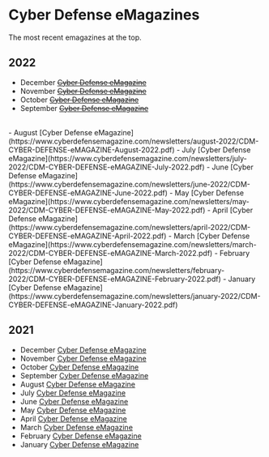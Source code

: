 # Cyber Defense eMagazines

The most recent emagazines at the top.

## 2022
- December [~~Cyber Defense eMagazine~~](https://www.cyberdefensemagazine.com/newsletters/december-2022/CDM-CYBER-DEFENSE-eMAGAZINE-December-2022.pdf)
- November [~~Cyber Defense eMagazine~~](https://www.cyberdefensemagazine.com/newsletters/november-2022/CDM-CYBER-DEFENSE-eMAGAZINE-November-2022.pdf)
- October [~~Cyber Defense eMagazine~~](https://www.cyberdefensemagazine.com/newsletters/october-2022/CDM-CYBER-DEFENSE-eMAGAZINE-October-2022.pdf)
- September [~~Cyber Defense eMagazine~~](https://www.cyberdefensemagazine.com/newsletters/september-2022/CDM-CYBER-DEFENSE-eMAGAZINE-September-2022.pdf)
<br>
- August [Cyber Defense eMagazine](https://www.cyberdefensemagazine.com/newsletters/august-2022/CDM-CYBER-DEFENSE-eMAGAZINE-August-2022.pdf)
- July [Cyber Defense eMagazine](https://www.cyberdefensemagazine.com/newsletters/july-2022/CDM-CYBER-DEFENSE-eMAGAZINE-July-2022.pdf)
- June [Cyber Defense eMagazine](https://www.cyberdefensemagazine.com/newsletters/june-2022/CDM-CYBER-DEFENSE-eMAGAZINE-June-2022.pdf)
- May [Cyber Defense eMagazine](https://www.cyberdefensemagazine.com/newsletters/may-2022/CDM-CYBER-DEFENSE-eMAGAZINE-May-2022.pdf)
- April [Cyber Defense eMagazine](https://www.cyberdefensemagazine.com/newsletters/april-2022/CDM-CYBER-DEFENSE-eMAGAZINE-April-2022.pdf)
- March [Cyber Defense eMagazine](https://www.cyberdefensemagazine.com/newsletters/march-2022/CDM-CYBER-DEFENSE-eMAGAZINE-March-2022.pdf)
- February [Cyber Defense eMagazine](https://www.cyberdefensemagazine.com/newsletters/february-2022/CDM-CYBER-DEFENSE-eMAGAZINE-February-2022.pdf)
- January [Cyber Defense eMagazine](https://www.cyberdefensemagazine.com/newsletters/january-2022/CDM-CYBER-DEFENSE-eMAGAZINE-January-2022.pdf)

## 2021
- December [Cyber Defense eMagazine](https://www.cyberdefensemagazine.com/newsletters/december-2021/CDM-CYBER-DEFENSE-eMAGAZINE-December-2021.pdf)
- November [Cyber Defense eMagazine](https://www.cyberdefensemagazine.com/newsletters/november-2021/CDM-CYBER-DEFENSE-eMAGAZINE-November-2021.pdf)
- October [Cyber Defense eMagazine](https://www.cyberdefensemagazine.com/newsletters/october-2021/CDM-CYBER-DEFENSE-eMAGAZINE-October-2021.pdf)
- September [Cyber Defense eMagazine](https://www.cyberdefensemagazine.com/newsletters/september-2021/CDM-CYBER-DEFENSE-eMAGAZINE-September-2021.pdf)
- August [Cyber Defense eMagazine](https://www.cyberdefensemagazine.com/newsletters/august-2021/CDM-CYBER-DEFENSE-eMAGAZINE-August-2021.pdf)
- July [Cyber Defense eMagazine](https://www.cyberdefensemagazine.com/newsletters/july-2021/CDM-CYBER-DEFENSE-eMAGAZINE-July-2021.pdf)
- June [Cyber Defense eMagazine](https://www.cyberdefensemagazine.com/newsletters/june-2021/CDM-CYBER-DEFENSE-eMAGAZINE-June-2021.pdf)
- May [Cyber Defense eMagazine](https://www.cyberdefensemagazine.com/newsletters/may-2021/CDM-CYBER-DEFENSE-eMAGAZINE-May-2021.pdf)
- April [Cyber Defense eMagazine](https://www.cyberdefensemagazine.com/newsletters/april-2021/CDM-CYBER-DEFENSE-eMAGAZINE-April-2021.pdf)
- March [Cyber Defense eMagazine](https://www.cyberdefensemagazine.com/newsletters/march-2021/CDM-CYBER-DEFENSE-eMAGAZINE-March-2021.pdf)
- February [Cyber Defense eMagazine](https://www.cyberdefensemagazine.com/newsletters/february-2021/CDM-CYBER-DEFENSE-eMAGAZINE-February-2021.pdf)
- January [Cyber Defense eMagazine](https://www.cyberdefensemagazine.com/newsletters/january-2021/CDM-CYBER-DEFENSE-eMAGAZINE-January-2021.pdf)

